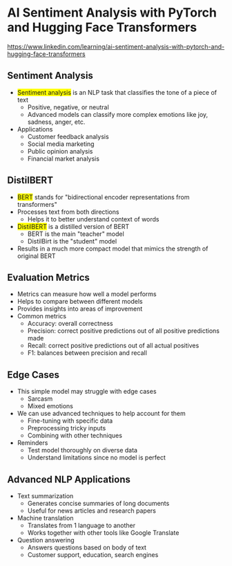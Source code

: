 # AI Sentiment Analysis with PyTorch and Hugging Face Transformers
https://www.linkedin.com/learning/ai-sentiment-analysis-with-pytorch-and-hugging-face-transformers

## Sentiment Analysis
- <span style="background-color: yellow">Sentiment analysis</span> is an NLP task that classifies the tone of a piece of text
    - Positive, negative, or neutral
    - Advanced models can classify more complex emotions like joy, sadness, anger, etc.
- Applications
    - Customer feedback analysis
    - Social media marketing
    - Public opinion analysis
    - Financial market analysis

## DistilBERT
- <span style="background-color: yellow">BERT</span> stands for "bidirectional encoder representations from transformers"
- Processes text from both directions
    - Helps it to better understand context of words
- <span style="background-color: yellow">DistilBERT</span> is a distilled version of BERT
    - BERT is the main "teacher" model
    - DistilBirt is the "student" model
- Results in a much more compact model that mimics the strength of original BERT

## Evaluation Metrics
- Metrics can measure how well a model performs
- Helps to compare between different models
- Provides insights into areas of improvement
- Common metrics
    - Accuracy: overall correctness
    - Precision: correct positive predictions out of all positive predictions made
    - Recall: correct positive predictions out of all actual positives
    - F1: balances between precision and recall

## Edge Cases
- This simple model may struggle with edge cases
    - Sarcasm
    - Mixed emotions
- We can use advanced techniques to help account for them
    - Fine-tuning with specific data
    - Preprocessing tricky inputs
    - Combining with other techniques
- Reminders
    - Test model thoroughly on diverse data
    - Understand limitations since no model is perfect

## Advanced NLP Applications
- Text summarization
    - Generates concise summaries of long documents
    - Useful for news articles and research papers
- Machine translation
    - Translates from 1 language to another
    - Works together with other tools like Google Translate
- Question answering
    - Answers questions based on body of text
    - Customer support, education, search engines
